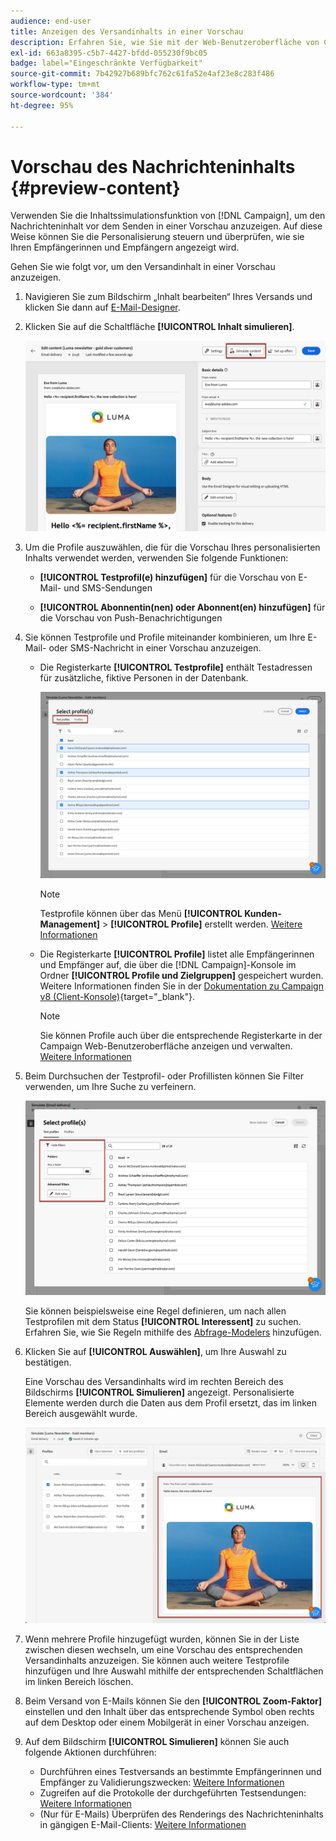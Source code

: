 ```yaml
---
audience: end-user
title: Anzeigen des Versandinhalts in einer Vorschau
description: Erfahren Sie, wie Sie mit der Web-Benutzeroberfläche von Campaign den Versandinhalt in einer Vorschau anzeigen können.
exl-id: 663a8395-c5b7-4427-bfdd-055230f9bc05
badge: label="Eingeschränkte Verfügbarkeit"
source-git-commit: 7b42927b689bfc762c61fa52e4af23e8c283f486
workflow-type: tm+mt
source-wordcount: '384'
ht-degree: 95%

---
```



# Vorschau des Nachrichteninhalts {#preview-content}

Verwenden Sie die Inhaltssimulationsfunktion von [!DNL Campaign], um den Nachrichteninhalt vor dem Senden in einer Vorschau anzuzeigen. Auf diese Weise können Sie die Personalisierung steuern und überprüfen, wie sie Ihren Empfängerinnen und Empfängern angezeigt wird.

Gehen Sie wie folgt vor, um den Versandinhalt in einer Vorschau anzuzeigen.

1. Navigieren Sie zum Bildschirm „Inhalt bearbeiten“ Ihres Versands und klicken Sie dann auf [E-Mail-Designer](../email/get-started-email-designer.md).

1. Klicken Sie auf die Schaltfläche **[!UICONTROL Inhalt simulieren]**.

   ![](assets/simulate-button.png)

1. Um die Profile auszuwählen, die für die Vorschau Ihres personalisierten Inhalts verwendet werden, verwenden Sie folgende Funktionen:

   * **[!UICONTROL Testprofil(e) hinzufügen]** für die Vorschau von E-Mail- und SMS-Sendungen

   * **[!UICONTROL Abonnentin(nen) oder Abonnent(en) hinzufügen]** für die Vorschau von Push-Benachrichtigungen

1. Sie können Testprofile und Profile miteinander kombinieren, um Ihre E-Mail- oder SMS-Nachricht in einer Vorschau anzuzeigen.

   * Die Registerkarte **[!UICONTROL Testprofile]** enthält Testadressen für zusätzliche, fiktive Personen in der Datenbank.

     ![](assets/simulate-select-profiles.png)

     >[!NOTE]
     >
     >Testprofile können über das Menü **[!UICONTROL Kunden-Management]** > **[!UICONTROL Profile]** erstellt werden. [Weitere Informationen](../audience/test-profiles.md#create-test-profiles)

   * Die Registerkarte **[!UICONTROL Profile]** listet alle Empfängerinnen und Empfänger auf, die über die [!DNL Campaign]-Konsole im Ordner **[!UICONTROL Profile und Zielgruppen]** gespeichert wurden. Weitere Informationen finden Sie in der [Dokumentation zu Campaign v8 (Client-Konsole)](https://experienceleague.adobe.com/docs/campaign/campaign-v8/audience/view-profiles.html?lang=de){target="_blank"}.

     >[!NOTE]
     >
     >Sie können Profile auch über die entsprechende Registerkarte in der Campaign Web-Benutzeroberfläche anzeigen und verwalten. [Weitere Informationen](../audience/about-recipients.md)

1. Beim Durchsuchen der Testprofil- oder Profillisten können Sie Filter verwenden, um Ihre Suche zu verfeinern.

   ![](assets/simulate-test-profile-filter.png)

   Sie können beispielsweise eine Regel definieren, um nach allen Testprofilen mit dem Status **[!UICONTROL Interessent]** zu suchen. Erfahren Sie, wie Sie Regeln mithilfe des [Abfrage-Modelers](../query/query-modeler-overview.md) hinzufügen.

1. Klicken Sie auf **[!UICONTROL Auswählen]**, um Ihre Auswahl zu bestätigen.

   Eine Vorschau des Versandinhalts wird im rechten Bereich des Bildschirms **[!UICONTROL Simulieren]** angezeigt. Personalisierte Elemente werden durch die Daten aus dem Profil ersetzt, das im linken Bereich ausgewählt wurde.

   ![](assets/simulate-preview.png)

1. Wenn mehrere Profile hinzugefügt wurden, können Sie in der Liste zwischen diesen wechseln, um eine Vorschau des entsprechenden Versandinhalts anzuzeigen. Sie können auch weitere Testprofile hinzufügen und Ihre Auswahl mithilfe der entsprechenden Schaltflächen im linken Bereich löschen.

1. Beim Versand von E-Mails können Sie den **[!UICONTROL Zoom-Faktor]** einstellen und den Inhalt über das entsprechende Symbol oben rechts auf dem Desktop oder einem Mobilgerät in einer Vorschau anzeigen.

1. Auf dem Bildschirm **[!UICONTROL Simulieren]** können Sie auch folgende Aktionen durchführen:
   * Durchführen eines Testversands an bestimmte Empfängerinnen und Empfänger zu Validierungszwecken: [Weitere Informationen](test-deliveries.md)
   * Zugreifen auf die Protokolle der durchgeführten Testsendungen: [Weitere Informationen](test-deliveries.md#access-test-deliveries)
   * (Nur für E-Mails) Überprüfen des Renderings des Nachrichteninhalts in gängigen E-Mail-Clients: [Weitere Informationen](email-rendering.md)



